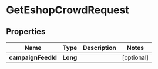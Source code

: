 

# GetEshopCrowdRequest


## Properties

Name | Type | Description | Notes
------------ | ------------- | ------------- | -------------
**campaignFeedId** | **Long** |  |  [optional]



